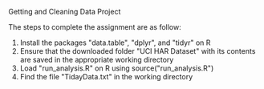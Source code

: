 Getting and Cleaning Data Project

The steps to complete the assignment are as follow:

1. Install the packages "data.table", "dplyr", and "tidyr" on R
2. Ensure that the downloaded folder "UCI HAR Dataset" with its contents are saved in the appropriate working directory
3. Load "run_analysis.R" on R using source("run_analysis.R")
4. Find the file "TidayData.txt" in the working directory